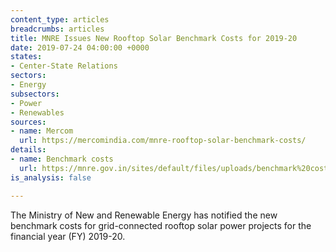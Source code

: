 ```yaml
---
content_type: articles
breadcrumbs: articles
title: MNRE Issues New Rooftop Solar Benchmark Costs for 2019-20
date: 2019-07-24 04:00:00 +0000
states:
- Center-State Relations
sectors:
- Energy
subsectors:
- Power
- Renewables
sources:
- name: Mercom
  url: https://mercomindia.com/mnre-rooftop-solar-benchmark-costs/
details:
- name: Benchmark costs
  url: https://mnre.gov.in/sites/default/files/uploads/benchmark%20cost%202019-20%20%281%29.pdf
is_analysis: false

---
```

The Ministry of New and Renewable Energy has notified the new benchmark costs for grid-connected rooftop solar power projects for the financial year (FY) 2019-20.